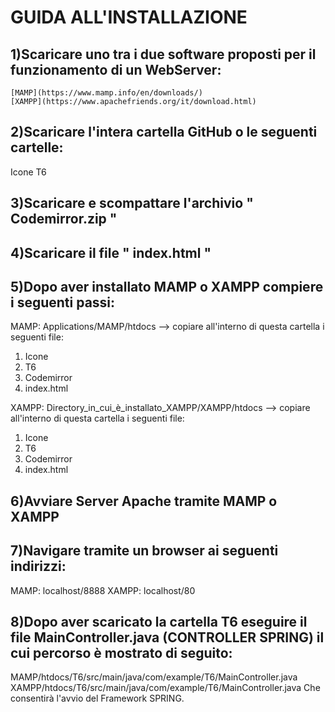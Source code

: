 # GUIDA ALL'INSTALLAZIONE

## 1)Scaricare uno tra i due software proposti per il funzionamento di un WebServer:
    [MAMP](https://www.mamp.info/en/downloads/)
    [XAMPP](https://www.apachefriends.org/it/download.html)
  
## 2)Scaricare l'intera cartella GitHub o le seguenti cartelle:
Icone
T6
  
## 3)Scaricare e scompattare l'archivio " Codemirror.zip "  

## 4)Scaricare il file " index.html "

## 5)Dopo aver installato MAMP o XAMPP compiere i seguenti passi:
MAMP: Applications/MAMP/htdocs --> copiare all'interno di questa cartella i seguenti file:
  1. Icone
  2. T6
  3. Codemirror
  4. index.html
 
XAMPP: Directory_in_cui_è_installato_XAMPP/XAMPP/htdocs --> copiare all'interno di questa cartella i seguenti file:
  1. Icone
  2. T6
  3. Codemirror
  4. index.html
  
 ## 6)Avviare Server Apache tramite MAMP o XAMPP
 ## 7)Navigare tramite un browser ai seguenti indirizzi:
   MAMP: localhost/8888
   XAMPP: localhost/80

## 8)Dopo aver scaricato la cartella T6 eseguire il file MainController.java (CONTROLLER SPRING) il cui percorso è mostrato di seguito:
  MAMP/htdocs/T6/src/main/java/com/example/T6/MainController.java
  XAMPP/htdocs/T6/src/main/java/com/example/T6/MainController.java
  Che consentirà l'avvio del Framework SPRING.
  
